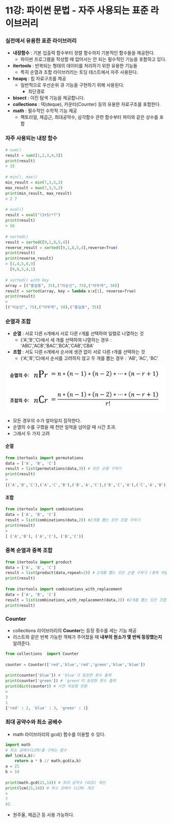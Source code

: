 # 11강: 파이썬 문법 - 자주 사용되는 표준 라이브러리

### 실전에서 유용한 표준 라이브러리

- **내장함수** : 기본 입출력 함수부터 정렬 함수까지 기본적인 함수들을 제공한다.
  - 파이썬 프로그램을 작성할 때 없어서는 안 되는 필수적인 기능을 포함하고 있다.
- **itertools** : 반복되는 형태의 데이터를 처리하기 위한 유용한 기능들
  - 특히 순열과 조합 라이브러리는 토딩 테스트에서 자주 사용된다.
- **heapq** : 힙 자료구조를 제공
  - 일반적으로 우선순위 큐 기능을 구현하기 위해 사용된다.
    - 최단경로 
- **bisect** : 이진 탐색 기능을 제공합니다.
- **collections** : 덱(deque), 카운터(Counter) 등의 유용한 자료구조를 포함한다.
- **math** : 필수적인 수학적 기능 제공
  - 팩토리얼, 제곱근, 최대공약수, 삼각함수 관련 함수부터 파이와 같은 상수를 포함

### 자주 사용되는 내장 함수

```python
# sum()
result = sum([1,2,3,4,5])
print(result)
> 15

# min(), max()
min_result = min(7,3,5,2)
max_result = max(7,3,5,2)
print(min_result, max_result)
> 2 7

# eval()
result = eval("(3+5)*7")
print(result)
> 56

# sorted()
result = sorted([9,1,8,5,4])
reverse_result = sorted([9,1,8,5,4],reverse=True)
print(result)
print(reverse_result)
> [1,4,5,8,9]
  [9,8,5,4,1]
    
# sorted() with key
array = [("홍길동", 35),("이순신", 75),("아무게", 50)]
result = sorted(array, key = lambda x:x[1], reverse=True)
print(result)
>
[("이순신", 75),("아무게", 50),("홍길동", 35)]
```

### 순열과 조합

- **순열** : 서로 다른 n개에서 서로 다른 r개를 선택하여 일렬로 나열하는 것
  - {'A','B','C}에서 세 개를 선택하여 나열하는 경우 : 'ABC','ACB','BAC','BCA','CAB','CBA'
- **조합** : 서도 다른 n개에서 순서에 생관 없이 서로 다른 r개를 선택하는 것
  - {'A','B','C}에서 순서를 고려하지 않고 두 개를 뽑는 경우 : 'AB', 'AC', 'BC'

![01](./img/01.jpg)

- 모든 경우의 수가 얼마일지 짐작한다.
- 순열의 수를 구했을 때 천만 일억을 넘어갈 때 시간 초과.
- 그래서 두 가지 고려

#### 순열

```python
from itertools import permutations
data = ['A', 'B', 'C']
result = list(permutations(data,3)) # 모든 순열 구하기
print(result)
>
[('A','B','C'),('A','C','B'),('B','A','C'),('B','C','A'),('C','A','B'),('C','B','A')]
```

#### 조합

```python
from itertools import combinations
data = ['A', 'B', 'C']
result = list(combinations(data,2)) #2개를 뽑는 모든 조합 구하기
print(result)
>
[ ('A','B'), ('A','C'), ('B','C')]
```

### 중복 순열과 중복 조합

```python
from itertools import product
data = ['A', 'B', 'C']
result = list(product(data,repeat=2)) # 2개를 뽑는 모든 순열 구하기 (중복 허용)
print(result)

from itertools import combinations_with_replacement
data = ['A', 'B', 'C']
result = list(combinations_with_replacement(data,2)) #2개를 뽑는 모든 조합 구하기 (중복 허용)
print(result)
```

### Counter

- collections 라이브러리의 **Counter**는 등장 횟수를 세는 기능 제공
- 리스트와 같은 반복 가능한 객체가 주어졌을 때 __내부의 원소가 몇 번씩 등장했는지__ 알려준다.

```python
from collections  import Counter

counter = Counter(['red','blue','red','green','blue','blue'])

print(counter['blue']) # 'blue'가 등장한 횟수 출력
print(counter['green']) # 'green'이 등장한 횟수 출력
print(dict(counter)) # 사전 자료형 반환
>
3
1
{'red' : 2, 'blue' : 3, 'green' : 1}
```

### 최대 공약수와 최소 공배수

- math 라이브러리의 gcd() 함수를 이용할 수 있다.

```python
import math
# 최소 공배수(LCM)를 구하는 함수
def lcm(a,b):
    return a * b // math.gcd(a,b)
a = 21
b = 14

print(math.gcd(21,14)) # 최대 공약수 (GCD) 계산
print(lcm(21,14)) # 최소 공배수 (LCM) 계산
>
7
42
```

- 원주율, 제곱근 등 사용 가능하다.

